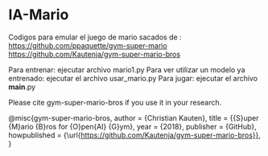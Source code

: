 # IA-Mario
Codigos para emular el juego de mario sacados de :
https://github.com/ppaquette/gym-super-mario
https://github.com/Kautenja/gym-super-mario-bros

Para entrenar: ejecutar archivo mario1.py
Para ver utilizar un modelo ya entrenado: ejecutar el archivo usar_mario.py
Para jugar: ejecutar el archivo __main__.py

Please cite gym-super-mario-bros if you use it in your research.

@misc{gym-super-mario-bros,
  author = {Christian Kauten},
  title = {{S}uper {M}ario {B}ros for {O}pen{AI} {G}ym},
  year = {2018},
  publisher = {GitHub},
  howpublished = {\url{https://github.com/Kautenja/gym-super-mario-bros}},
}
